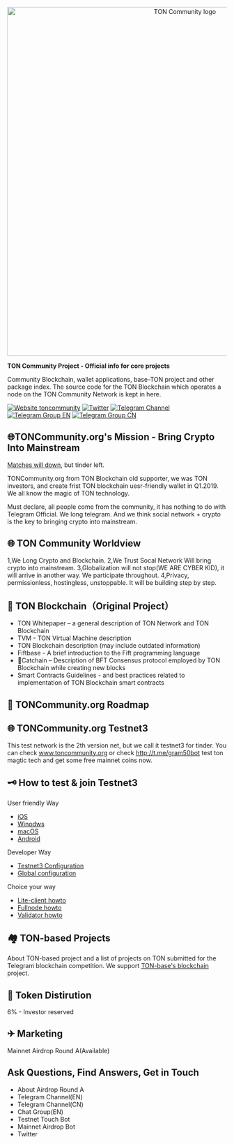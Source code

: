 <p align="center">
  <a href="https://toncommunity.org/">
    <img src="https://toncommunity.org/static/media/logo.d88b15dd.svg" alt="TON Community logo" title="Go to toncommunity.org" width="800" style="border:none;"/>
  </a>
</p>

**TON Community Project - Official info for core projects**

Community Blockchain, wallet applications, base-TON project and other package index.  The source code for the TON Blockchain which operates a node on the TON Community Network is kept in here.


<!-- row 1 - links & status -->

[![Website toncommunity](https://img.shields.io/website-up-down-green-red/https/toncommunity.org.svg)](https://www.toncommunity.org)
[![Twitter](https://img.shields.io/twitter/follow/toncommunity?style=social)](https://twitter.com/toncommunity)
[![Telegram Channel](https://img.shields.io/badge/TONCommunity-Channel-blue)](https://t.me/ton_news)
[![Telegram Group EN](https://img.shields.io/badge/TONCommunity-EN__Group-blue)](https://t.me/ton_en)
[![Telegram Group CN](https://img.shields.io/badge/TONCommunity-CN__Group-blue)](https://t.me/ton_cn)


## 🌐<a id="mission"></a>TONCommunity.org's Mission - Bring Crypto Into Mainstream

[Matches will down](https://telegra.ph/What-Was-TON-And-Why-It-Is-Over-05-12), but tinder left.

TONCommunity.org from TON Blockchain old supporter, we was TON investors, and create frist TON blockchain uesr-friendly wallet in Q1.2019. We all know the magic of TON technology. 

Must declare, all people come from the community, it has nothing to do with Telegram Official. We long telegram. And we think social network + crypto is the key to bringing crypto into mainstream.

## 🌐 <a id="worldview"></a>TON Community Worldview
1,We Long Crypto and Blockchain.
2,We Trust Socal Network Will bring crypto into mainstream.
3,Globalization will not stop(WE ARE CYBER KID), it will arrive in another way. We participate throughout.
4,Privacy, permissionless, hostingless, unstoppable. It will be building step by step.

## 💎 <a id="original"></a>TON Blockchain（Original Project）
- TON Whitepaper – a general description of TON Network and TON Blockchain
- TVM - TON Virtual Machine description
- TON Blockchain description (may include outdated information)
- Fiftbase - A brief introduction to the Fift programming language
- 🔗Catchain – Description of BFT Consensus protocol employed by TON Blockchain while creating new blocks
- Smart Contracts Guidelines - and best practices related to implementation of TON Blockchain smart contracts

## 💎 <a id="roadmap"></a>TONCommunity.org Roadmap


## 🌐 <a id="testnet"></a>TONCommunity.org Testnet3
This test network is the 2th version net, but we call it testnet3 for tinder. You can check www.toncommunity.org or check http://t.me/gram50bot test ton magtic tech and get some free mainnet coins now.

## 🗝 <a id="howto"></a>How to test & join Testnet3
User friendly Way
- [iOS](https://testflight.apple.com/join/sYg7ibyW)
- [Winodws](https://ton.org/apps/wsetup.0.9.8.exe)
- [macOS](https://ton.org/apps/wsetup.0.9.8.dmg)
- [Android](https://ton.org/apps/wallet.apk)

Developer Way
- [Testnet3 Configuration](https://toncommunity.org/ton-lite-client-test3.config.json)
- [Global configuration](https://toncommunity.org/toncommunity-global.config.json)

Choice your way
- [Lite-client howto](https://toncommunity.org/README.txt)
- [Fullnode howto](https://toncommunity.org/FullNode-HOWTO.txt)
- [Validator howto](https://toncommunity.org/Validator-HOWTO.txt) 

## 🏘 <a id="projects"></a>TON-based Projects
About TON-based project and a list of projects on TON submitted for the Telegram blockchain competition.
We support [TON-base's blockchain](https://toncommunity.org/projects.html)  project. 

## 💎 <a id="token"></a>Token Distirution

6% - Investor reserved


## ✈ <a id="marketing"></a>Marketing
Mainnet Airdrop Round A(Available)

## Ask Questions, Find Answers, Get in Touch
- About Airdrop Round A
- Telegram Channel(EN)
- Telegram Channel(CN)
- Chat Group(EN)
- Testnet Touch Bot
- Mainnet Airdrop Bot
- Twitter
